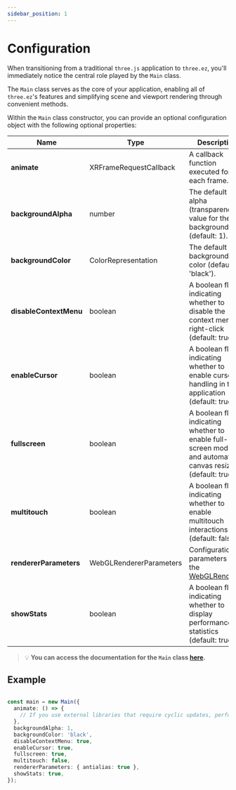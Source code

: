 ```yaml
---
sidebar_position: 1
---
```


# Configuration

When transitioning from a traditional `three.js` application to `three.ez`, you'll immediately notice the central role played by the `Main` class.

The `Main` class serves as the core of your application, enabling all of `three.ez`'s features and simplifying scene and viewport rendering through convenient methods.

Within the `Main` class constructor, you can provide an optional configuration object with the following optional properties:

| Name             | Type                 | Description                                                                             |
| ---------------- | -------------------- | --------------------------------------------------------------------------------------- |
| **animate**       | XRFrameRequestCallback | A callback function executed for each frame.                                          |
| **backgroundAlpha** | number             | The default alpha (transparency) value for the background (default: 1).                |
| **backgroundColor** | ColorRepresentation | The default background color (default: 'black').                                          |
| **disableContextMenu** | boolean         | A boolean flag indicating whether to disable the context menu on right-click (default: true). |
| **enableCursor** | boolean              | A boolean flag indicating whether to enable cursor handling in the application (default: true). |
| **fullscreen**    | boolean              | A boolean flag indicating whether to enable full-screen mode and automatic canvas resizing (default: true). |
| **multitouch**    | boolean              | A boolean flag indicating whether to enable multitouch interactions (default: false).   |
| **rendererParameters** | WebGLRendererParameters | Configuration parameters for the [WebGLRenderer](https://threejs.org/docs/#api/en/renderers/WebGLRenderer). |
| **showStats**     | boolean              | A boolean flag indicating whether to display performance statistics (default: true).    |

> 💡 **You can access the documentation for the `Main` class [here](../../api/classes/Core.Main).**

## Example

```typescript

const main = new Main({
  animate: () => {
    // If you use external libraries that require cyclic updates, perform them here.
  },
  backgroundAlpha: 1,
  backgroundColor: 'black',
  disableContextMenu: true,
  enableCursor: true,
  fullscreen: true,
  multitouch: false,
  rendererParameters: { antialias: true },
  showStats: true,
});
```
